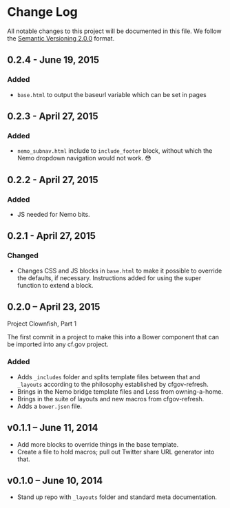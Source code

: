 # Change Log

All notable changes to this project will be documented in this file.
We follow the [Semantic Versioning 2.0.0](http://semver.org/) format.


## 0.2.4 - June 19, 2015

### Added
- `base.html` to output the baseurl variable which can be set in pages

## 0.2.3 - April 27, 2015

### Added
- `nemo_subnav.html` include to `include_footer` block, without which the
  Nemo dropdown navigation would not work. :flushed:


## 0.2.2 - April 27, 2015

### Added
- JS needed for Nemo bits.


## 0.2.1 - April 27, 2015

### Changed
- Changes CSS and JS blocks in `base.html` to make it possible to
  override the defaults, if necessary.
  Instructions added for using the super function to extend a block.


## 0.2.0 – April 23, 2015

Project Clownfish, Part 1

The first commit in a project to make this into a Bower component that
can be imported into any cf.gov project.

### Added
- Adds `_includes` folder and splits template files between that and
  `_layouts` according to the philosophy established by cfgov-refresh.
- Brings in the Nemo bridge template files and Less from owning-a-home.
- Brings in the suite of layouts and new macros from cfgov-refresh.
- Adds a `bower.json` file.


## v0.1.1 – June 11, 2014

- Add more blocks to override things in the base template.
- Create a file to hold macros; pull out Twitter share URL generator into that.


## v0.1.0 – June 10, 2014

- Stand up repo with `_layouts` folder and standard meta documentation.
